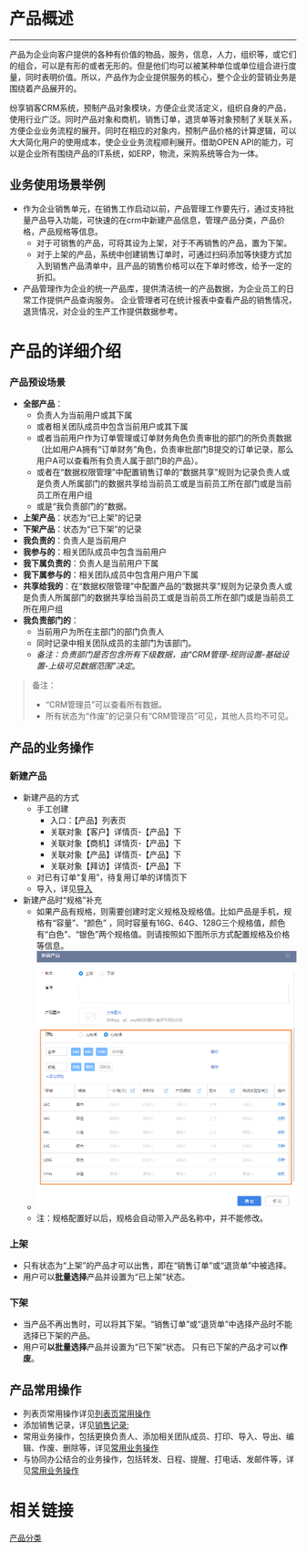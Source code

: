 ﻿
# 产品概述

---

产品为企业向客户提供的各种有价值的物品，服务，信息，人力，组织等，或它们的组合，可以是有形的或者无形的。但是他们均可以被某种单位或单位组合进行度量，同时表明价值。所以，产品作为企业提供服务的核心，整个企业的营销业务是围绕着产品展开的。

纷享销客CRM系统，预制产品对象模块，方便企业灵活定义，组织自身的产品，使用行业广泛。同时产品对象和商机，销售订单，退货单等对象预制了关联关系，方便企业业务流程的展开。同时在相应的对象内，预制产品价格的计算逻辑，可以大大简化用户的使用成本，使企业业务流程顺利展开。借助OPEN API的能力，可以是企业所有围绕产品的IT系统，如ERP，物流，采购系统等合为一体。




## 业务使用场景举例
- 作为企业销售单元，在销售工作启动以前，产品管理工作要先行，通过支持批量产品导入功能，可快速的在crm中新建产品信息，管理产品分类，产品价格，产品规格等信息。
    - 对于可销售的产品，可将其设为上架，对于不再销售的产品，置为下架。
    - 对于上架的产品，系统中创建销售订单时，可通过扫码添加等快捷方式加入到销售产品清单中，且产品的销售价格可以在下单时修改，给予一定的折扣。
- 产品管理作为企业的统一产品库，提供清洁统一的产品数据，为企业员工的日常工作提供产品查询服务。 企业管理者可在统计报表中查看产品的销售情况，退货情况，对企业的生产工作提供数据参考。

# 产品的详细介绍


### 产品预设场景
- **全部产品**：
    - 负责人为当前用户或其下属
    - 或者相关团队成员中包含当前用户或其下属
    - 或者当前用户作为订单管理或订单财务角色负责审批的部门的所负责数据（比如用户A拥有“订单财务”角色，负责审批部门B提交的订单记录，那么用户A可以查看所有负责人属于部门B的产品）。
    - 或者在“数据权限管理”中配置销售订单的“数据共享”规则为记录负责人或是负责人所属部门的数据共享给当前员工或是当前员工所在部门或是当前员工所在用户组
    - 或是“我负责部门的”数据。
- **上架产品**：状态为“已上架”的记录
- **下架产品**：状态为“已下架”的记录
- **我负责的**：负责人是当前用户
- **我参与的**：相关团队成员中包含当前用户
- **我下属负责的**：负责人是当前用户下属
- **我下属参与的**：相关团队成员中包含用户用户下属
- **共享给我的**：在“数据权限管理”中配置产品的“数据共享”规则为记录负责人或是负责人所属部门的数据共享给当前员工或是当前员工所在部门或是当前员工所在用户组
- **我负责部门的**：
    - 当前用户为所在主部门的部门负责人
    - 同时记录中相关团队成员的主部门为该部门。
    - *备注：负责部门是否包含所有下级数据，由“CRM管理-规则设置-基础设置-上级可见数据范围”决定*。

> 备注：
> - “CRM管理员”可以查看所有数据。
> - 所有状态为“作废”的记录只有“CRM管理员”可见，其他人员均不可见。

## 产品的业务操作

### 新建产品
- 新建产品的方式
    - 手工创建
        - 入口：【产品】列表页 
        - 关联对象【客户】详情页-【产品】下 
        - 关联对象【商机】详情页-【产品】下 
        - 关联对象【产品】详情页-【产品】下
        - 关联对象【拜访】详情页-【产品】下
    - 对已有订单“复用”，待复用订单的详情页下
    - 导入，详见[导入](2-8小工具.md#导入工具)
- 新建产品时“规格”补充
    - 如果产品有规格，则需要创建时定义规格及规格值。比如产品是手机，规格有“容量”、“颜色” ，同时容量有16G、64G、128G三个规格值，颜色有“白色”、“银色”两个规格值。则请按照如下图所示方式配置规格及价格等信息。
    - ![image](./images/image_1bhk4cu3p17ktdddjlq1vj8mal9.png)
    - 注：规格配置好以后，规格会自动带入产品名称中，并不能修改。

### 上架
- 只有状态为“上架”的产品才可以出售，即在“销售订单”或“退货单”中被选择。
- 用户可以**批量选择**产品并设置为“已上架”状态。

### 下架
- 当产品不再出售时，可以将其下架。“销售订单”或“退货单”中选择产品时不能选择已下架的产品。
- 用户可**以批量选择**产品并设置为“已下架”状态。
只有已下架的产品才可以**作废**。


## 产品常用操作
- 列表页常用操作详见[列表页常用操作](2-5列表视图.md)
- 添加销售记录，详见[销售记录](2-2销售记录服务记录.md);
- 常用业务操作，包括更换负责人、添加相关团队成员、打印、导入、导出、编辑、作废、删除等，详见[常用业务操作](2-7常用业务操作.md)
- 与协同办公结合的业务操作，包括转发、日程、提醒、打电话、发邮件等，详见[常用业务操作](2-7常用业务操作.md)



# 相关链接
[产品分类](7-2-5产品分类.md)